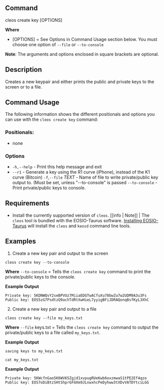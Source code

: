 ## Command
cleos create key [OPTIONS]

**Where**
* [OPTIONS] = See Options in Command Usage section below. You must choose one option of `--file` or `--to-console`

**Note**: The arguments and options enclosed in square brackets are optional.

## Description
Creates a new keypair and either prints the public and private keys to the screen or to a file.

## Command Usage
The following information shows the different positionals and options you can use with the `cleos create key` command:

### Positionals:
- none
### Options
- `-h,--help` - Print this help message and exit
- `--r1` - Generate a key using the R1 curve (iPhone), instead of the K1 curve (Bitcoin)
`-f`,`--file` _TEXT_ - Name of file to write private/public key output to. (Must be set, unless "--to-console" is passed
`--to-console` - Print private/public keys to console.

## Requirements
* Install the currently supported version of `cleos`.
[[info | Note]]
| The `cleos` tool is bundled with the EOSIO-Taurus software. [Installing EOSIO-Taurus](../../../00_install/index.md) will install the `cleos` and `keosd` command line tools.

## Examples
1. Create a new key pair and output to the screen
```shell
cleos create key --to-console
```
**Where**
`--to-console` = Tells the `cleos create key` command to print the private/public keys to the console.

**Example Output**
```shell
Private key: 5KDNWQvY2seBPVUz7MiiaEDGTwACfuXu78bwZu7w2UDM9A3u3Fs
Public key: EOS5zG7PsdtzQ9achTdRtXwHieL7yyigBFiJDRAQonqBsfKyL3XhC
```

2. Create a new key pair and output to a file
```shell
cleos create key --file my_keys.txt
```
**Where**
`--file` keys.txt = Tells the `cleos create key` command to output the private/public keys to a file called `my_keys.txt`.

**Example Output**
```shell
saving keys to my_keys.txt
```

```shell
cat my_keys.txt
```

**Example Output**
```shell
Private key: 5KWcfnGao5K6WV65Zgjd1xvpugRUeKwb6oxzmwaS1tPE2Ef4qzo
Public key: EOS7oDiBtzSHtShprGFmXm9JLnwxhcPeDyhww3tXDvVATDYtciLGG
```
